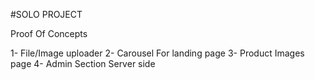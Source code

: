 #SOLO PROJECT

Proof Of Concepts

1- File/Image uploader
2- Carousel For landing page
3- Product Images page
4- Admin Section Server side